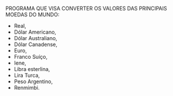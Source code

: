 PROGRAMA QUE VISA CONVERTER OS VALORES DAS PRINCIPAIS MOEDAS DO MUNDO:

- Real,
- Dólar Americano,
- Dólar Australiano,
- Dólar Canadense,
- Euro,
- Franco Suíço,
- Iene,
- Libra esterlina,
- Lira Turca,
- Peso Argentino,
- Renmimbi.
